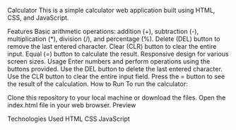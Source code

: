 Calculator
This is a simple calculator web application built using HTML, CSS, and JavaScript.

Features
Basic arithmetic operations: addition (+), subtraction (-), multiplication (*), division (/), and percentage (%).
Delete (DEL) button to remove the last entered character.
Clear (CLR) button to clear the entire input.
Equal (=) button to calculate the result.
Responsive design for various screen sizes.
Usage
Enter numbers and perform operations using the buttons provided.
Use the DEL button to delete the last entered character.
Use the CLR button to clear the entire input field.
Press the = button to see the result of the calculation.
How to Run
To run the calculator:

Clone this repository to your local machine or download the files.
Open the index.html file in your web browser.
Preview

Technologies Used
HTML
CSS
JavaScript
